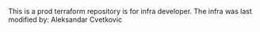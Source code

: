 This is a prod terraform repository is for infra developer. 
The infra was last modified by: Aleksandar Cvetkovic
